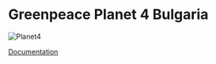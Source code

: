 # Greenpeace Planet 4 Bulgaria

![Planet4](./planet4.png)

[Documentation](https://support.greenpeace.org/planet4/nro-customization/deployment)

<!-- Updated on 2025-08-29 20:48:32 by automated script -->
